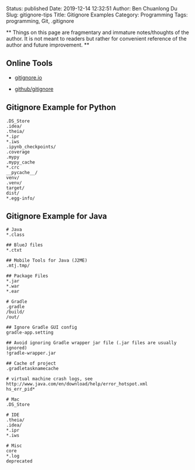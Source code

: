 Status: published
Date: 2019-12-14 12:32:51
Author: Ben Chuanlong Du
Slug: gitignore-tips
Title: Gitignore Examples
Category: Programming
Tags: programming, Git, .gitignore

**
Things on this page are
fragmentary and immature notes/thoughts of the author.
It is not meant to readers
but rather for convenient reference of the author and future improvement.
**

## Online Tools

- [gitignore.io](https://www.gitignore.io/)

- [github/gitignore](https://github.com/github/gitignore)

## Gitignore Example for Python
```
.DS_Store
.idea/
.theia/
*.ipr
*.iws
.ipynb_checkpoints/
.coverage
.mypy
.mypy_cache
*.crc
__pycache__/
venv/
.venv/
target/
dist/
*.egg-info/
```

## Gitignore Example for Java
```
# Java 
*.class

## BlueJ files
*.ctxt

## Mobile Tools for Java (J2ME)
.mtj.tmp/

## Package Files
*.jar
*.war
*.ear

# Gradle 
.gradle
/build/
/out/

## Ignore Gradle GUI config
gradle-app.setting

## Avoid ignoring Gradle wrapper jar file (.jar files are usually ignored)
!gradle-wrapper.jar

## Cache of project
.gradletasknamecache

# virtual machine crash logs, see http://www.java.com/en/download/help/error_hotspot.xml
hs_err_pid*

# Mac
.DS_Store

# IDE
.theia/
.idea/
*.ipr
*.iws

# Misc
core
*.log
deprecated

```
